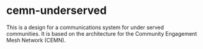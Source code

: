 # cemn-underserved
This is a design for a communications system for under served communities. It is based on the architecture for the Community Engagement Mesh Network (CEMN).
